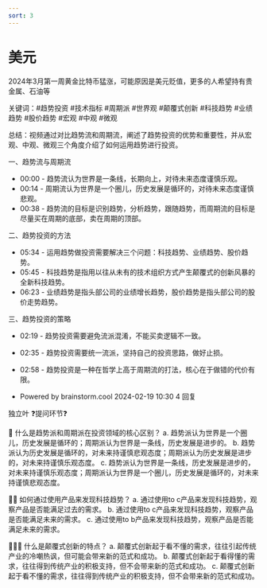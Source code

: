 ```yaml
---
sort: 3
---
```


# 美元

2024年3月第一周黄金比特币猛涨，可能原因是美元贬值，更多的人希望持有贵金属、石油等

关键词：#趋势投资 #技术指标 #周期派 #世界观 #颠覆式创新 #科技趋势 #业绩趋势 #股价趋势 #宏观 #中观 #微观

总结：视频通过对比趋势流和周期流，阐述了趋势投资的优势和重要性，并从宏观、中观、微观三个角度介绍了如何运用趋势进行投资。

一、趋势流与周期流
- 00:00 - 趋势流认为世界是一条线，长期向上，对待未来态度谨慎乐观。
- 00:14 - 周期流认为世界是一个圈儿，历史发展是循环的，对待未来态度谨慎悲观。
- 00:38 - 趋势流的目标是识别趋势，分析趋势，跟随趋势，而周期流的目标是尽量买在周期的底部，卖在周期的顶部。

二、趋势投资的方法
- 05:34 - 运用趋势做投资需要解决三个问题：科技趋势、业绩趋势、股价趋势。
- 05:45 - 科技趋势是指用以往从未有的技术组织方式产生颠覆式的创新风暴的全新科技趋势。
- 06:23 - 业绩趋势是指头部公司的业绩增长趋势，股价趋势是指头部公司的股价走势趋势。

三、趋势投资的策略
- 02:19 - 趋势投资需要避免流派混淆，不能买卖逻辑不一致。
- 02:35 - 趋势投资需要统一流派，坚持自己的投资思路，做好止损。
- 02:58 - 趋势投资是一种在哲学上高于周期流的打法，核心在于做错的代价有限。

- Powered by brainstorm.cool
2024-02-19 10:30
4
回复

独立叶
❓提问环节❓

🧠 什么是趋势派和周期派在投资领域的核心区别？
  a. 趋势派认为世界是一个圈儿，历史发展是循环的；周期派认为世界是一条线，历史发展是进步的。
  b. 趋势派认为历史发展是循环的，对未来持谨慎悲观态度；周期派认为历史发展是进步的，对未来持谨慎乐观态度。
  c. 趋势派认为世界是一条线，历史发展是进步的，对未来持谨慎乐观态度；周期派认为世界是一个圈儿，历史发展是循环的，对未来持谨慎悲观态度。
    
🧠🧠 如何通过使用产品来发现科技趋势？
  a. 通过使用to c产品来发现科技趋势，观察产品是否能满足过去的需求。
  b. 通过使用to c产品来发现科技趋势，观察产品是否能满足未来的需求。
  c. 通过使用to b产品来发现科技趋势，观察产品是否能满足未来的需求。
    
🧠🧠🧠 什么是颠覆式创新的特点？
  a. 颠覆式创新起于看不懂的需求，往往引起传统产业的冷嘲热讽，但可能会带来新的范式和成功。
  b. 颠覆式创新起于看得懂的需求，往往得到传统产业的积极支持，但不会带来新的范式和成功。
  c. 颠覆式创新起于看不懂的需求，往往得到传统产业的积极支持，但不会带来新的范式和成功。